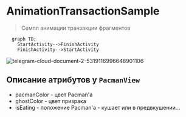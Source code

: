 # AnimationTransactionSample

> Семпл анимации транзакции фрагментов

```mermaid
  graph TD;
    StartActivity-->FinishActivity
    FinishActivity-->StartActivity
```

![telegram-cloud-document-2-5319116996648901106](https://user-images.githubusercontent.com/54765046/159567975-556c7e20-733d-4bb2-9a44-0c541c5ee078.gif)

## Описание атрибутов у `PacmanView`
- pacmanColor - цвет Pacman'а
- ghostColor - цвет призрака
- isEating - положение Pacman'а - кушает или в предвкушении...
